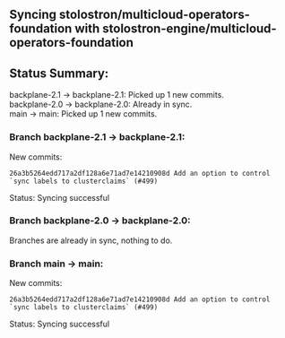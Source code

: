 ## Syncing stolostron/multicloud-operators-foundation with stolostron-engine/multicloud-operators-foundation

## Status Summary:

backplane-2.1 -> backplane-2.1: Picked up 1 new commits.  
backplane-2.0 -> backplane-2.0: Already in sync.  
main -> main: Picked up 1 new commits.  

### Branch backplane-2.1 -> backplane-2.1:

New commits:

```
26a3b5264edd717a2df128a6e71ad7e14210908d Add an option to control `sync labels to clusterclaims` (#499)
```

Status: Syncing successful

### Branch backplane-2.0 -> backplane-2.0:

Branches are already in sync, nothing to do.

### Branch main -> main:

New commits:

```
26a3b5264edd717a2df128a6e71ad7e14210908d Add an option to control `sync labels to clusterclaims` (#499)
```

Status: Syncing successful

